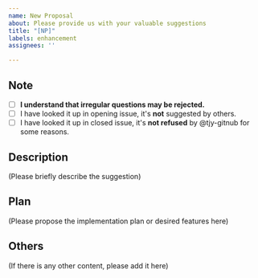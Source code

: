 ```yaml
---
name: New Proposal
about: Please provide us with your valuable suggestions
title: "[NP]"
labels: enhancement
assignees: ''

---
```

## Note 
<!-- (please done the following and add x in `[ ]`) -->
- [ ] **I understand that irregular questions may be rejected.**
- [ ] I have looked it up in opening issue, it's **not** suggested by others.
- [ ] I have looked it up in closed issue, it's **not refused** by @tjy-gitnub  for some reasons.

## Description

(Please briefly describe the suggestion)

## Plan

(Please propose the implementation plan or desired features here)

## Others

(If there is any other content, please add it here)